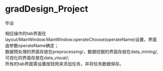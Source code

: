 # gradDesign_Project
毕设

相应操作的tab界面在layout/MainWindow.MainWindow.operateChoose(operateName)设置，界面由参数operateName确定；<br>
数据预处理的界面存放在preprocessing/，数据挖掘的界面存放在data_mining/,可视化的界面存放在data_visual/;<br>
所有的tab界面需设置按钮用来添加任务，并将任务数据保存。
